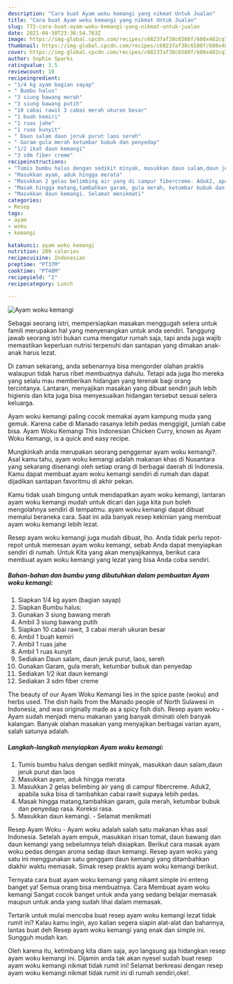 ```yaml
---
description: "Cara buat Ayam woku kemangi yang nikmat Untuk Jualan"
title: "Cara buat Ayam woku kemangi yang nikmat Untuk Jualan"
slug: 772-cara-buat-ayam-woku-kemangi-yang-nikmat-untuk-jualan
date: 2021-04-30T23:36:54.763Z
image: https://img-global.cpcdn.com/recipes/c68237af38c6580f/680x482cq70/ayam-woku-kemangi-foto-resep-utama.jpg
thumbnail: https://img-global.cpcdn.com/recipes/c68237af38c6580f/680x482cq70/ayam-woku-kemangi-foto-resep-utama.jpg
cover: https://img-global.cpcdn.com/recipes/c68237af38c6580f/680x482cq70/ayam-woku-kemangi-foto-resep-utama.jpg
author: Sophie Sparks
ratingvalue: 3.5
reviewcount: 10
recipeingredient:
- "1/4 kg ayam bagian sayap"
- " Bumbu halus"
- "3 siung bawang merah"
- "3 siung bawang putih"
- "10 cabai rawit 3 cabai merah ukuran besar"
- "1 buah kemiri"
- "1 ruas jahe"
- "1 ruas kunyit"
- " Daun salam daun jeruk purut laos sereh"
- " Garam gula merah ketumbar bubuk dan penyedap"
- "1/2 ikat daun kemangi"
- "3 sdm fiber creme"
recipeinstructions:
- "Tumis bumbu halus dengan sedikit minyak, masukkan daun salam,daun jeruk purut dan laos"
- "Masukkan ayam, aduk hingga merata"
- "Masukkan 2 gelas belimbing air yang di campur fibercreme. Aduk2, apabila suka bisa di tambahkan cabai rawit supaya lebih pedas."
- "Masak hingga matang,tambahkan garam, gula merah, ketumbar bubuk dan penyedap rasa. Koreksi rasa."
- "Masukkan daun kemangi. Selamat menikmati"
categories:
- Resep
tags:
- ayam
- woku
- kemangi

katakunci: ayam woku kemangi 
nutrition: 209 calories
recipecuisine: Indonesian
preptime: "PT37M"
cooktime: "PT48M"
recipeyield: "2"
recipecategory: Lunch

---
```



![Ayam woku kemangi](https://img-global.cpcdn.com/recipes/c68237af38c6580f/680x482cq70/ayam-woku-kemangi-foto-resep-utama.jpg)

Sebagai seorang istri, mempersiapkan masakan menggugah selera untuk famili merupakan hal yang menyenangkan untuk anda sendiri. Tanggung jawab seorang istri bukan cuma mengatur rumah saja, tapi anda juga wajib memastikan keperluan nutrisi terpenuhi dan santapan yang dimakan anak-anak harus lezat.

Di zaman  sekarang, anda sebenarnya bisa mengorder olahan praktis walaupun tidak harus ribet membuatnya dahulu. Tetapi ada juga lho mereka yang selalu mau memberikan hidangan yang terenak bagi orang tercintanya. Lantaran, menyajikan masakan yang dibuat sendiri jauh lebih higienis dan kita juga bisa menyesuaikan hidangan tersebut sesuai selera keluarga. 

Ayam woku kemangi paling cocok memakai ayam kampung muda yang gemuk. Karena cabe di Manado rasanya lebih pedas menggigit, jumlah cabe bisa. Ayam Woku Kemangi This Indonesian Chicken Curry, known as Ayam Woku Kemangi, is a quick and easy recipe.

Mungkinkah anda merupakan seorang penggemar ayam woku kemangi?. Asal kamu tahu, ayam woku kemangi adalah makanan khas di Nusantara yang sekarang disenangi oleh setiap orang di berbagai daerah di Indonesia. Kamu dapat membuat ayam woku kemangi sendiri di rumah dan dapat dijadikan santapan favoritmu di akhir pekan.

Kamu tidak usah bingung untuk mendapatkan ayam woku kemangi, lantaran ayam woku kemangi mudah untuk dicari dan juga kita pun boleh mengolahnya sendiri di tempatmu. ayam woku kemangi dapat dibuat memalui beraneka cara. Saat ini ada banyak resep kekinian yang membuat ayam woku kemangi lebih lezat.

Resep ayam woku kemangi juga mudah dibuat, lho. Anda tidak perlu repot-repot untuk memesan ayam woku kemangi, sebab Anda dapat menyiapkan sendiri di rumah. Untuk Kita yang akan menyajikannya, berikut cara membuat ayam woku kemangi yang lezat yang bisa Anda coba sendiri.

<!--inarticleads1-->

##### Bahan-bahan dan bumbu yang dibutuhkan dalam pembuatan Ayam woku kemangi:

1. Siapkan 1/4 kg ayam (bagian sayap)
1. Siapkan  Bumbu halus:
1. Gunakan 3 siung bawang merah
1. Ambil 3 siung bawang putih
1. Siapkan 10 cabai rawit, 3 cabai merah ukuran besar
1. Ambil 1 buah kemiri
1. Ambil 1 ruas jahe
1. Ambil 1 ruas kunyit
1. Sediakan  Daun salam, daun jeruk purut, laos, sereh
1. Gunakan  Garam, gula merah, ketumbar bubuk dan penyedap
1. Sediakan 1/2 ikat daun kemangi
1. Sediakan 3 sdm fiber creme


The beauty of our Ayam Woku Kemangi lies in the spice paste (woku) and herbs used. The dish hails from the Manado people of North Sulawesi in Indonesia, and was originally made as a spicy fish dish. Resep ayam woku - Ayam sudah menjadi menu makanan yang banyak diminati oleh banyak kalangan. Banyak olahan masakan yang menyajikan berbagai varian ayam, salah satunya adalah. 

<!--inarticleads2-->

##### Langkah-langkah menyiapkan Ayam woku kemangi:

1. Tumis bumbu halus dengan sedikit minyak, masukkan daun salam,daun jeruk purut dan laos
1. Masukkan ayam, aduk hingga merata
1. Masukkan 2 gelas belimbing air yang di campur fibercreme. Aduk2, apabila suka bisa di tambahkan cabai rawit supaya lebih pedas.
1. Masak hingga matang,tambahkan garam, gula merah, ketumbar bubuk dan penyedap rasa. Koreksi rasa.
1. Masukkan daun kemangi. - Selamat menikmati


Resep Ayam Woku - Ayam woku adalah salah satu makanan khas asal Indonesia. Setelah ayam empuk, masukkan irisan tomat, daun bawang dan daun kemangi yang sebelumnya telah disiapkan. Berikut cara masak ayam woku pedas dengan aroma sedap daun kemangi. Resep ayam woku yang satu ini menggunakan satu genggam daun kemangi yang ditambahkan diakhir waktu memasak. Simak resep praktis ayam woku kemangi berikut. 

Ternyata cara buat ayam woku kemangi yang nikamt simple ini enteng banget ya! Semua orang bisa membuatnya. Cara Membuat ayam woku kemangi Sangat cocok banget untuk anda yang sedang belajar memasak maupun untuk anda yang sudah lihai dalam memasak.

Tertarik untuk mulai mencoba buat resep ayam woku kemangi lezat tidak rumit ini? Kalau kamu ingin, ayo kalian segera siapin alat-alat dan bahannya, lantas buat deh Resep ayam woku kemangi yang enak dan simple ini. Sungguh mudah kan. 

Oleh karena itu, ketimbang kita diam saja, ayo langsung aja hidangkan resep ayam woku kemangi ini. Dijamin anda tak akan nyesel sudah buat resep ayam woku kemangi nikmat tidak rumit ini! Selamat berkreasi dengan resep ayam woku kemangi nikmat tidak rumit ini di rumah sendiri,oke!.

